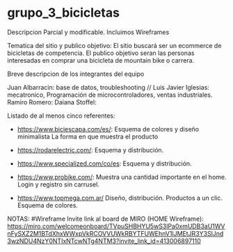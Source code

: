 # grupo_3_bicicletas
Descripcion Parcial y modificable. Incluimos Wireframes

Tematica del sitio y publico objetivo: El sitio buscará ser un ecommerce de bicicletas de competencia.
El publico objetivo seran las personas interesadas en comprar una bicicleta de mountain bike o carrera.


Breve descripcion de los integrantes del equipo

Juan Albarracin: base de datos, troubleshooting //
Luis Javier Iglesias: mecatronico, Programación de microcontroladores, ventas industriales.
Ramiro Romero: 
Daiana Stoffel:  


Listado de al menos cinco referentes: 

- https://www.biciescapa.com/es/:
    Esquema de colores y diseño minimalista
    La forma en que muestra el producto

- https://rodarelectric.com/:
    Esquema y distribución.

- https://www.specialized.com/co/es:
    Esquema y distribución.

- https://www.probike.com/:
    Muestra una cantidad importante en el home.
    Login y registro sin carrusel.
    
- https://www.topmega.com.ar/
    Diseño, distribución.
    Productos a un clic. 
    Esquema de colores.




NOTAS:
#Wireframe
Invite link al board de MIRO (HOME Wireframe): https://miro.com/welcomeonboard/TVpuSHBHYU5wS3lPa0xmUDB3aU1WVnFySXZ2M1BTdXhxWWxpVkRCOVVUWkRBYTFUWEhnV1lJMEtJR3Y3SlJnd3wzNDU4NzY0NTIxNTcwNTg4NTM3?invite_link_id=413006897110
